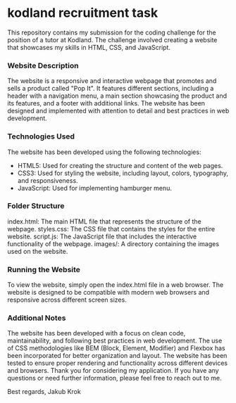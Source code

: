 # kodland recruitment task

This repository contains my submission for the coding challenge for the position of a tutor at Kodland. The challenge involved creating a website that showcases my skills in HTML, CSS, and JavaScript.

### Website Description
The website is a responsive and interactive webpage that promotes and sells a product called "Pop It". It features different sections, including a header with a navigation menu, a main section showcasing the product and its features, and a footer with additional links. The website has been designed and implemented with attention to detail and best practices in web development.

### Technologies Used
The website has been developed using the following technologies:
- HTML5: Used for creating the structure and content of the web pages.
- CSS3: Used for styling the website, including layout, colors, typography, and responsiveness.
- JavaScript: Used for implementing hamburger menu.

### Folder Structure
index.html: The main HTML file that represents the structure of the webpage.
styles.css: The CSS file that contains the styles for the entire website.
script.js: The JavaScript file that includes the interactive functionality of the webpage.
images/: A directory containing the images used on the website.

### Running the Website
To view the website, simply open the index.html file in a web browser. The website is designed to be compatible with modern web browsers and responsive across different screen sizes.

### Additional Notes
The website has been developed with a focus on clean code, maintainability, and following best practices in web development.
The use of CSS methodologies like BEM (Block, Element, Modifier) and Flexbox has been incorporated for better organization and layout.
The website has been tested to ensure proper rendering and functionality across different devices and browsers.
Thank you for considering my application. If you have any questions or need further information, please feel free to reach out to me.

Best regards,
Jakub Krok
